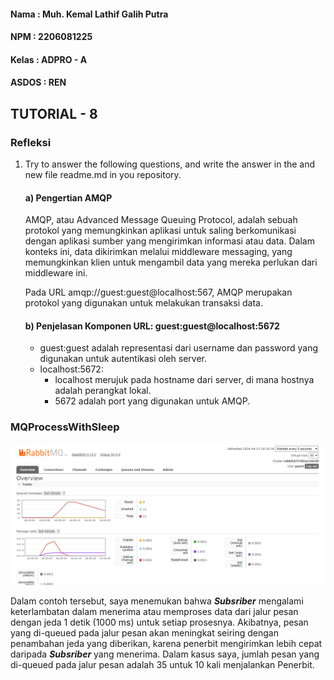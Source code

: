 #### Nama : Muh. Kemal Lathif Galih Putra
#### NPM : 2206081225
#### Kelas : ADPRO - A
#### ASDOS : REN

## TUTORIAL - 8

### Refleksi
1. Try to answer the following questions, and write the answer in the and new file readme.md in
you repository.

    #### a) Pengertian AMQP

    AMQP, atau Advanced Message Queuing Protocol, adalah sebuah protokol yang memungkinkan aplikasi untuk saling berkomunikasi dengan aplikasi sumber yang mengirimkan informasi atau data. Dalam konteks ini, data dikirimkan melalui middleware messaging, yang memungkinkan klien untuk mengambil data yang mereka perlukan dari middleware ini.

    Pada URL amqp://guest:guest@localhost:567, AMQP merupakan protokol yang digunakan untuk melakukan transaksi data.

    #### b) Penjelasan Komponen URL: guest:guest@localhost:5672

    - guest:guest adalah representasi dari username dan password yang digunakan untuk autentikasi oleh server.
    - localhost:5672: 
        - localhost merujuk pada hostname dari server, di mana hostnya adalah perangkat lokal.
        - 5672 adalah port yang digunakan untuk AMQP.

### MQProcessWithSleep
![alt text](image-1.png)

Dalam contoh tersebut, saya menemukan bahwa ___Subsriber___ mengalami keterlambatan dalam menerima atau memproses data dari jalur pesan dengan jeda 1 detik (1000 ms) untuk setiap prosesnya. Akibatnya, pesan yang di-queued pada jalur pesan akan meningkat seiring dengan penambahan jeda yang diberikan, karena penerbit mengirimkan lebih cepat daripada ___Subsriber___ yang menerima. Dalam kasus saya, jumlah pesan yang di-queued pada jalur pesan adalah 35 untuk 10 kali menjalankan Penerbit.